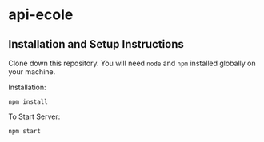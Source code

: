 # api-ecole
## Installation and Setup Instructions


Clone down this repository. You will need `node` and `npm` installed globally on your machine.  

Installation:

`npm install`  


To Start Server:

`npm start`  
